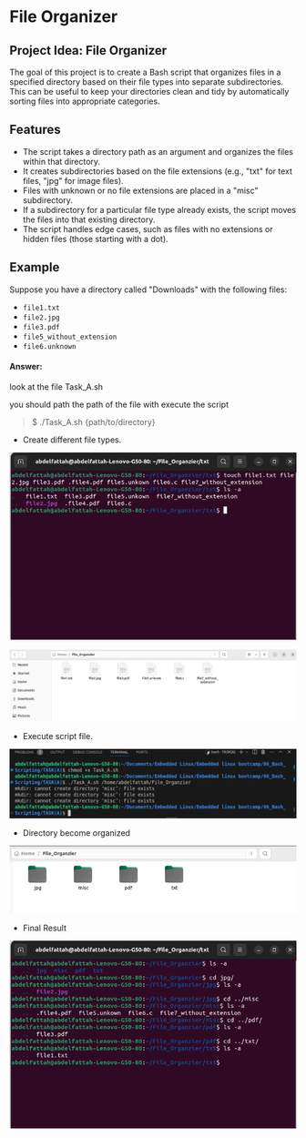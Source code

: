 # File Organizer

## Project Idea: File Organizer

The goal of this project is to create a Bash script that organizes files in a specified directory based on their file types into separate subdirectories. This can be useful to keep your directories clean and tidy by automatically sorting files into appropriate categories.

## Features

- The script takes a directory path as an argument and organizes the files within that directory.
- It creates subdirectories based on the file extensions (e.g., "txt" for text files, "jpg" for image files).
- Files with unknown or no file extensions are placed in a "misc" subdirectory.
- If a subdirectory for a particular file type already exists, the script moves the files into that existing directory.
- The script handles edge cases, such as files with no extensions or hidden files (those starting with a dot).

## Example

Suppose you have a directory called "Downloads" with the following files:

- `file1.txt`
- `file2.jpg`
- `file3.pdf`
- `file5_without_extension`
- `file6.unknown`

<h4>Answer:</h4>

look at the file Task_A.sh

you should path the path of the file with execute the script

> $ ./Task_A.sh {path/to/directory}


- Create different file types.

![ top  ](Create_Files.png "Ex")


![ top  ](Files_are_Created.png "Ex")

- Execute script file.

![ top  ](Execute_Script_file.png "Ex")

- Directory become organized

![ top  ](directory_become_organzied.png "Ex")


- Final Result

![ top  ](Final_Result.png "Ex")

